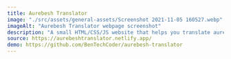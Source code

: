 ```yaml
---
title: Aurebesh Translator
image: "./src/assets/general-assets/Screenshot 2021-11-05 160527.webp"
imageAlt: "Aurebesh Translator webpage screenshot"
description: "A small HTML/CSS/JS website that helps you translate aurebesh-english and english-aurebesh"
source: https://aurebeshtranslator.netlify.app/
demo: https://github.com/BenTechCoder/aurebesh-translator
---
```

